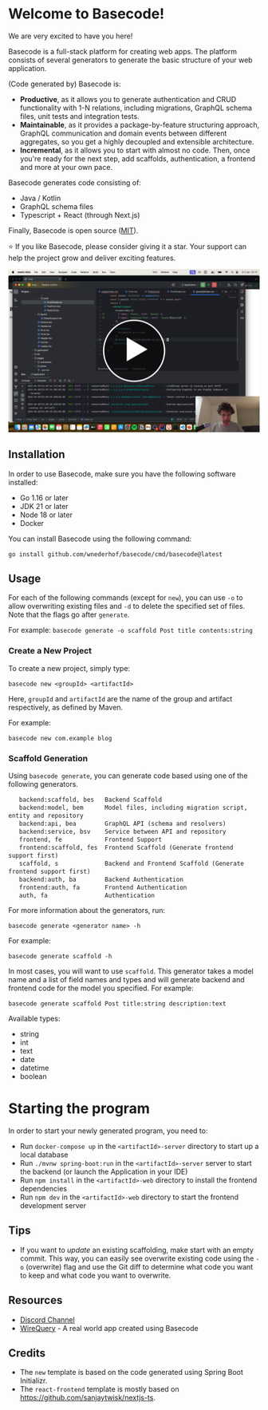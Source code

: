 # Welcome to Basecode!

We are very excited to have you here!

Basecode is a full-stack platform for creating web apps. The platform consists of several generators to generate the
basic structure of your web application.

(Code generated by) Basecode is:

- **Productive**, as it allows you to generate authentication and CRUD functionality with 1-N relations, including
  migrations, GraphQL schema files, unit tests and integration tests.
- **Maintainable**, as it provides a package-by-feature structuring approach, GraphQL communication and domain events
  between different aggregates, so you get a highly decoupled and extensible architecture.
- **Incremental**, as it allows you to start with almost no code. Then, once you're ready for the next step, add
  scaffolds, authentication, a frontend and more at your own pace.

Basecode generates code consisting of:

- Java / Kotlin
- GraphQL schema files
- Typescript + React (through Next.js)

Finally, Basecode is open source ([MIT](LICENSE.md)).

⭐ If you like Basecode, please consider giving it a star. Your support can help the project grow and deliver exciting
features.

<a href="https://www.youtube.com/watch?v=rx9xL0nhot8"><img src="video-button.png"></a>

## Installation

In order to use Basecode, make sure you have the following software installed:

- Go 1.16 or later
- JDK 21 or later
- Node 18 or later
- Docker

You can install Basecode using the following command:

```shell
go install github.com/wnederhof/basecode/cmd/basecode@latest
```

## Usage

For each of the following commands (except for `new`), you can use `-o` to allow overwriting existing files and `-d` to
delete the specified set of files. Note that the flags go after `generate`.

For example: `basecode generate -o scaffold Post title contents:string`

### Create a New Project

To create a new project, simply type:

```
basecode new <groupId> <artifactId>
```

Here, `groupId` and `artifactId` are the name of the group and artifact respectively, as defined by Maven.

For example:

```
basecode new com.example blog
```

### Scaffold Generation

Using `basecode generate`, you can generate code based using one of the following generators.

```
   backend:scaffold, bes   Backend Scaffold
   backend:model, bem      Model files, including migration script, entity and repository
   backend:api, bea        GraphQL API (schema and resolvers)
   backend:service, bsv    Service between API and repository
   frontend, fe            Frontend Support
   frontend:scaffold, fes  Frontend Scaffold (Generate frontend support first)
   scaffold, s             Backend and Frontend Scaffold (Generate frontend support first)
   backend:auth, ba        Backend Authentication
   frontend:auth, fa       Frontend Authentication
   auth, fa                Authentication
```

For more information about the generators, run:

```
basecode generate <generator name> -h
```

For example:

```
basecode generate scaffold -h
```

In most cases, you will want to use `scaffold`. This generator takes a model name and a list of field names and types
and will generate backend and frontend code for the model you specified. For example:

```
basecode generate scaffold Post title:string description:text
```

Available types:

- string
- int
- text
- date
- datetime
- boolean

# Starting the program

In order to start your newly generated program, you need to:

- Run `docker-compose up` in the `<artifactId>-server` directory to start up a local database
- Run `./mvnw spring-boot:run` in the `<artifactId>-server` server to start the backend (or launch the Application in
  your IDE)
- Run `npm install` in the `<artifactId>-web` directory to install the frontend dependencies
- Run `npm dev` in the `<artifactId>-web` directory to start the frontend development server

## Tips

- If you want to *update* an existing scaffolding, make start with an empty commit. This way, you can easily see
  overwrite existing code using the `-o` (overwrite) flag and use the Git diff to determine what code you want to keep
  and what code you want to overwrite.

## Resources

- [Discord Channel](https://discord.gg/KgcYdpEZ)
- [WireQuery](https://github.com/wirequery/wirequery) - A real world app created using Basecode

## Credits

- The `new` template is based on the code generated using Spring Boot Initializr.
- The `react-frontend` template is mostly based on https://github.com/sanjaytwisk/nextjs-ts.
